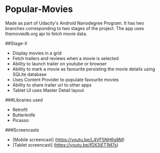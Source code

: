 # Popular-Movies

Made as part of Udacity's Android Nanodegree Program. It has two branches corresponding to two stages of the project. The app uses themoviedb.org api to fetch movie data.

##Stage-II
- Display movies in a grid
- Fetch trailers and reviews when a movie is selected
- Ability to launch trailer on youtube or browser
- Ability to mark a movie as favourite persisting the movie details using SQLite database
- Uses Content Provider to populate favourite movies
- Ability to share trailer url to other apps
- Tablet UI uses Master Detail layout

###Libraries used
- Retrofit
- Butterknife
- Picasso

###Screencasts
- [Mobile screencast] (https://youtu.be/L4VF5NH6g8M)
- [Tablet screencast] (https://youtu.be/fDX3iET1M7s)
